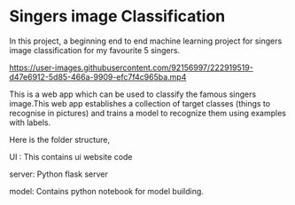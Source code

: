 <h1>Singers image Classification</h1>

In this project, a beginning end to end machine learning project for singers image classification for my favourite 5 singers.




https://user-images.githubusercontent.com/92156997/222919519-d47e6912-5d85-466a-9909-efc7f4c965ba.mp4  


This is a web app which can be used to classify the famous singers image.This web app  establishes a collection of target classes (things to recognise in pictures) and trains a model to recognize them using examples with labels.

Here is the folder structure,

UI : This contains ui website code  

server: Python flask server  

model: Contains python notebook for model building.


